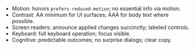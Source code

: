 <!--══════════════════════════════════════════════════
  ╔══════════════════════════════════════════════════════╗
  ║  ░  A 1 1 Y  —  W C A G   2 . 2   A A  ░░░░░░░░░░░░  ║
  ║                                                      ║
  ║                                                      ║
  ║                                                      ║
  ║                                                      ║
  ║           ╌╌  P L A C E H O L D E R  ╌╌              ║
  ║                                                      ║
  ║                                                      ║
  ║                                                      ║
  ║                                                      ║
  ╚══════════════════════════════════════════════════════╝
    • WHAT ▸ Accessibility checklist (WCAG 2.2 AA)
    • WHY  ▸ Bake inclusion into requirements
    • HOW  ▸ Verify before each release
-->

- Motion: honors `prefers-reduced-motion`; no essential info via motion.
- Contrast: AA minimum for UI surfaces; AAA for body text where possible.
- Screen readers: announce applied changes succinctly; labeled controls.
- Keyboard: full keyboard operation; focus visible.
- Cognitive: predictable outcomes; no surprise dialogs; clear copy.

